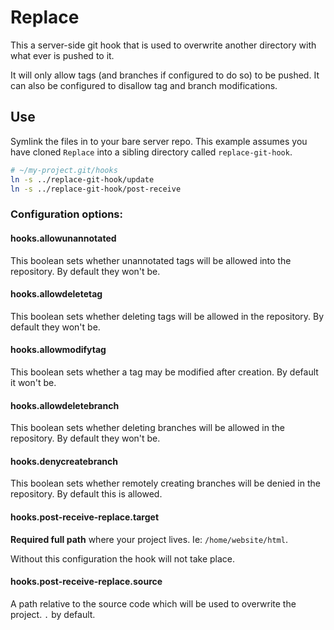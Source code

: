 Replace
=======

This a server-side git hook that is used to overwrite another directory with what ever is pushed to it.

It will only allow tags (and branches if configured to do so) to be pushed. It can also be configured to disallow tag and branch modifications.

Use
---

Symlink the files in to your bare server repo. This example assumes you have cloned `Replace` into a sibling directory called `replace-git-hook`.

```sh
# ~/my-project.git/hooks
ln -s ../replace-git-hook/update
ln -s ../replace-git-hook/post-receive
```

### Configuration options:

#### hooks.allowunannotated

This boolean sets whether unannotated tags will be allowed into the repository.  By default they won't be.

#### hooks.allowdeletetag

This boolean sets whether deleting tags will be allowed in the repository.  By default they won't be.

#### hooks.allowmodifytag

This boolean sets whether a tag may be modified after creation. By default it won't be.

#### hooks.allowdeletebranch

This boolean sets whether deleting branches will be allowed in the repository.  By default they won't be.

#### hooks.denycreatebranch

This boolean sets whether remotely creating branches will be denied in the repository.  By default this is allowed.

#### hooks.post-receive-replace.target

**Required full path** where your project lives. Ie: `/home/website/html`.

Without this configuration the hook will not take place.

#### hooks.post-receive-replace.source

A path relative to the source code which will be used to overwrite the project. `.` by default.

